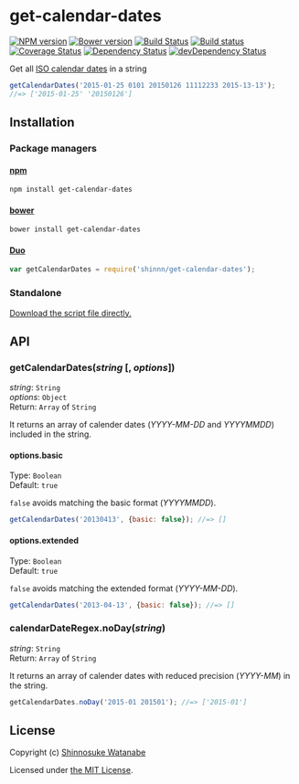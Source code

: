# get-calendar-dates

[![NPM version](https://img.shields.io/npm/v/get-calendar-dates.svg?style=flat)](https://www.npmjs.com/package/get-calendar-dates)
[![Bower version](https://img.shields.io/bower/v/get-calendar-dates.svg?style=flat)](https://github.com/shinnn/get-calendar-dates/releases)
[![Build Status](https://travis-ci.org/shinnn/get-calendar-dates.svg?branch=master)](https://travis-ci.org/shinnn/get-calendar-dates)
[![Build status](https://ci.appveyor.com/api/projects/status/3vi5lrvvj8mjg3rt?svg=true)](https://ci.appveyor.com/project/ShinnosukeWatanabe/get-calendar-dates)
[![Coverage Status](https://img.shields.io/coveralls/shinnn/get-calendar-dates.svg?style=flat&label=cov)](https://coveralls.io/r/shinnn/get-calendar-dates)
[![Dependency Status](https://img.shields.io/david/shinnn/get-calendar-dates.svg?style=flat&label=deps)](https://david-dm.org/shinnn/get-calendar-dates)
[![devDependency Status](https://img.shields.io/david/dev/shinnn/get-calendar-dates.svg?style=flat&label=devDeps)](https://david-dm.org/shinnn/get-calendar-dates#info=devDependencies)

Get all [ISO calendar dates](http://en.wikipedia.org/wiki/ISO_8601#Calendar_dates) in a string

```javascript
getCalendarDates('2015-01-25 0101 20150126 11112233 2015-13-13');
//=> ['2015-01-25' '20150126']
```

## Installation

### Package managers

#### [npm](https://www.npmjs.com/)

```sh
npm install get-calendar-dates
```

#### [bower](http://bower.io/)

```sh
bower install get-calendar-dates
```

#### [Duo](http://duojs.org/)

```javascript
var getCalendarDates = require('shinnn/get-calendar-dates');
```

### Standalone

[Download the script file directly.](https://raw.githubusercontent.com/shinnn/get-calendar-dates/master/browser.js)

## API

### getCalendarDates(*string* [, *options*])

*string*: `String`  
*options*: `Object`  
Return: `Array` of `String`

It returns an array of calender dates (*YYYY-MM-DD* and *YYYYMMDD*) included in the string.

#### options.basic

Type: `Boolean`  
Default: `true`

`false` avoids matching the basic format (*YYYYMMDD*).

```javascript
getCalendarDates('20130413', {basic: false}); //=> []
```

#### options.extended

Type: `Boolean`  
Default: `true`

`false` avoids matching the extended format (*YYYY-MM-DD*).

```javascript
getCalendarDates('2013-04-13', {basic: false}); //=> []
```

### calendarDateRegex.noDay(*string*)

*string*: `String`  
Return: `Array` of `String`

It returns an array of calender dates with reduced precision (*YYYY-MM*) in the string.

```javascript
getCalendarDates.noDay('2015-01 201501'); //=> ['2015-01']
```

## License

Copyright (c) [Shinnosuke Watanabe](https://github.com/shinnn)

Licensed under [the MIT License](./LICENSE).
